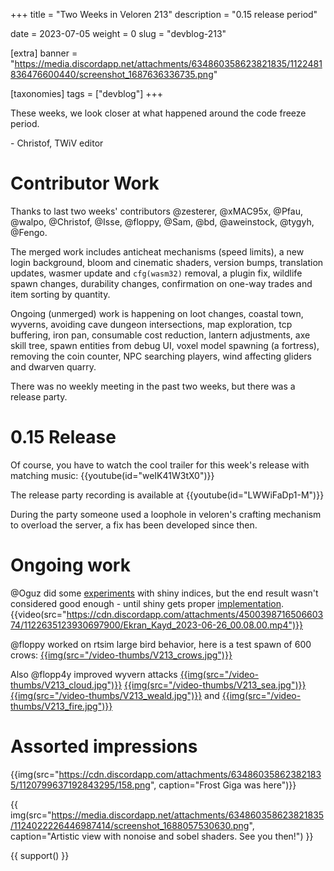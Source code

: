 +++
title = "Two Weeks in Veloren 213"
description = "0.15 release period"

date = 2023-07-05
weight = 0
slug = "devblog-213"

[extra]
banner = "https://media.discordapp.net/attachments/634860358623821835/1122481836476600440/screenshot_1687636336735.png"

[taxonomies]
tags = ["devblog"]
+++

These weeks, we look closer at what happened around the code freeze period.

\- Christof, TWiV editor

# Contributor Work

Thanks to last two weeks' contributors @zesterer, @xMAC95x, @Pfau, @walpo, @Christof, @Isse, @floppy, @Sam, @bd, @aweinstock, @tygyh, @Fengo.

The merged work includes anticheat mechanisms (speed limits), a new login background, bloom and cinematic shaders, version bumps, 
translation updates, wasmer update and `cfg(wasm32)` removal, a plugin fix, wildlife spawn changes, durability changes, confirmation
on one-way trades and item sorting by quantity.

Ongoing (unmerged) work is happening on loot changes, coastal town, wyverns, avoiding cave dungeon intersections, map exploration, tcp buffering, iron pan, consumable cost reduction, lantern adjustments, axe skill tree, spawn entities from debug UI, voxel model spawning (a fortress), removing the coin counter, NPC searching players, wind affecting gliders and dwarven quarry.

There was no weekly meeting in the past two weeks, but there was a release party.

# 0.15 Release

Of course, you have to watch the cool trailer for this week's release with matching music:
{{youtube(id="weIK41W3tX0")}}

The release party recording is available at {{youtube(id="LWWiFaDp1-M")}}

During the party someone used a loophole in veloren's crafting mechanism to overload the server, a fix has been developed since then.

# Ongoing work

@Oguz did some [experiments](https://discord.com/channels/449602562165833758/450039871650660374/1122605278123274330) with shiny indices, but the end result wasn't considered good enough - 
until shiny gets proper [implementation](https://discord.com/channels/449602562165833758/1069340367855554690/1069411255200260106).
{{video(src="https://cdn.discordapp.com/attachments/450039871650660374/1122635123930697900/Ekran_Kayd_2023-06-26_00.08.00.mp4")}}

@floppy worked on rtsim large bird behavior, here is a test spawn of 600 crows: [{{img(src="/video-thumbs/V213_crows.jpg")}}](https://streamable.com/xsfo5g)

Also @flopp4y improved wyvern attacks [{{img(src="/video-thumbs/V213_cloud.jpg")}}](https://streamable.com/l84lz2) [{{img(src="/video-thumbs/V213_sea.jpg")}}](https://streamable.com/1v7k9e) [{{img(src="/video-thumbs/V213_weald.jpg")}}](https://streamable.com/fh9wfv) and [{{img(src="/video-thumbs/V213_fire.jpg")}}](https://streamable.com/a1ltio)

# Assorted impressions

{{img(src="https://cdn.discordapp.com/attachments/634860358623821835/1120799637192843295/158.png", caption="Frost Giga was here")}}

{{
    img(src="https://media.discordapp.net/attachments/634860358623821835/1124022226446987414/screenshot_1688057530630.png",
    caption="Artistic view with nonoise and sobel shaders. See you then!")
}}

{{ support() }}
